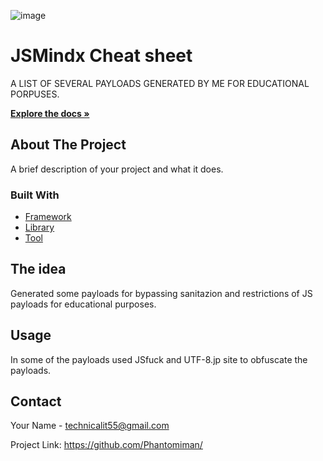 ![image](https://github.com/Phantomiman/JSMindx/assets/119011920/b666b9b4-3c23-42c6-bcc8-6d754ce1f926)

<body>
<div class="header">
  <h1>JSMindx Cheat sheet</h1>
  <p>A LIST OF SEVERAL PAYLOADS GENERATED BY ME FOR EDUCATIONAL PORPUSES.</p>
  <a href="https://raw.githubusercontent.com/Phantomiman/JSMindx/main/JSPayloads"><strong>Explore the docs »</strong></a>
</div>

<div class="content">
  <h2>About The Project</h2>
  <p>A brief description of your project and what it does.</p>

  <h3>Built With</h3>
  <ul>
    <li><a href="https://framework.com">Framework</a></li>
    <li><a href="https://library.com">Library</a></li>
    <li><a href="https://tool.com">Tool</a></li>
  </ul>

  <div class="section">
    <h2>The idea</h2>
    <p>Generated some payloads for bypassing sanitazion and restrictions of JS payloads for educational purposes.</p>

  <div class="section">
    <h2>Usage</h2>
    <p>In some of the payloads used JSfuck and UTF-8.jp site to obfuscate the payloads.</p>
  </div>

</div>

<div class="section">
  <h2>Contact</h2>
  <p>Your Name - <a href="mailto:technicalit55@gmail.com">technicalit55@gmail.com</a></p>
  <p>Project Link: <a href="https://github.com/your_username/your_project">https://github.com/Phantomiman/</a></p>
</div>
</body>
</html>
